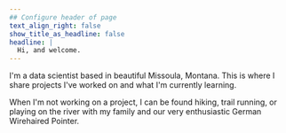 ```yaml
---
## Configure header of page
text_align_right: false
show_title_as_headline: false
headline: |
  Hi, and welcome.
---
```


<!-- this is a subheadline -->
I'm a data scientist based in beautiful Missoula, Montana. This is where I share projects I've worked on and what I'm currently learning.

When I'm not working on a project, I can be found hiking, trail running, or playing on the river with my family and our very enthusiastic German Wirehaired Pointer.
